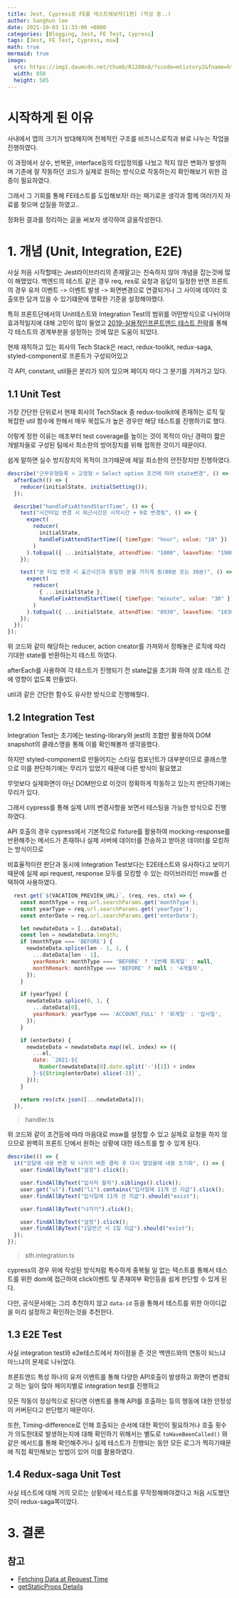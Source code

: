 ```yaml
---
title: Jest, Cypress로 FE를 테스트해보자[1편] (작성 중..)
author: Sanghun lee
date: 2021-10-03 11:33:00 +0800
categories: [Blogging, Jest, FE Test, Cypress]
tags: [Jest, FE Test, Cypress, msw]
math: true
mermaid: true
image:
  src: https://img1.daumcdn.net/thumb/R1280x0/?scode=mtistory2&fname=https%3A%2F%2Fblog.kakaocdn.net%2Fdn%2FcZDedj%2FbtraJzj53sn%2FHdUj1jQOUihHUy0oday6kK%2Fimg.png
  width: 850
  height: 585
---
```


# 시작하게 된 이유

사내에서 앱의 크기가 방대해지며 전체적인 구조를 비즈니스로직과 뷰로 나누는 작업을 진행하였다.

이 과정에서 상수, 반복문, interface등의 타입정의를 나눴고 적지 않은 변화가 발생하며 기존에 잘 작동하던 코드가 실제로 원하는 방식으로 작동하는지 확인해보기 위한 검증이 필요하였다.

그래서 그 기회를 통해 FE테스트를 도입해보자! 라는 패기로운 생각과 함께 여러가지 자료를 찾으며 삽질을 하였고..

정화된 결과를 정리하는 글을 써보자 생각하여 글을작성한다.

# 1. 개념 (Unit, Integration, E2E)

사실 처음 시작할때는 Jest라이브러리의 존재말고는 친숙하지 않아 개념을 잡는것에 많이 해맸었다.
백엔드의 테스트 같은 경우 req, res로 요청과 응답이 일정한 반면 프론트의 경우 유저 이벤트 -> 이벤트 발생 -> 화면변경으로
연결되거나 그 사이에 데이터 호출또한 담겨 있을 수 있기떄문에 명확한 기준을 설정해야했다.

특히 프론트단에서의 Unit테스트와 Integration Test의 범위를 어떤방식으로 나뉘어야 효과적일지에 대해 고민이 많이 들었고
[2019-실용적인프론트엔드 테스트 전략](https://www.youtube.com/watch?v=q9d631Nl0_4)를 통해 각 테스트의 경계부분을 설정하는 것에 많은 도움이 되었다.

현재 재직하고 있는 회사의 Tech Stack은 react, redux-toolkit, redux-saga, styled-component로 프론트가 구성되어있고

각 API, constant, util들은 분리가 되어 있으며 페이지 마다 그 분기를 가져가고 있다.

## 1.1 Unit Test

가장 간단한 단위로서 현재 회사의 TechStack 중 redux-toolkit에 존재하는 로직 및 복잡한 util 함수에 한해서 매우 복잡도가 높은 경우만 해당 테스트를 진행하기로 했다.

이렇게 정한 이유는 애초부터 test coverage를 높이는 것이 목적이 아닌 경력이 짧은 개발자들로 구성된 팀에서 최소한의 방어장치를 위해 접목한 것이기 때문이다.

쉽게 말하면 실수 방지장치의 목적이 크기때문에 제일 최소한의 안전장치만 진행하였다.

```javascript
describe("근무유형등록 > 고정형 > Select option 조건에 따라 state변경", () => {
  afterEach(() => {
    reducer(initialState, initialSetting());
  });

  describe("handleFixAttendStartTime", () => {
    test("시간타입 변경 시 퇴근시간은 시작시간 + 9로 변경됨", () => {
      expect(
        reducer(
          initialState,
          handleFixAttendStartTime({ timeType: "hour", value: "10" })
        )
      ).toEqual({ ...initialState, attendTime: "1000", leaveTime: "1900" });
    });

    test("분 타입 변경 시 출근시간과 동일한 분을 가지게 됨(00분 또는 30분)", () => {
      expect(
        reducer(
          { ...initialState },
          handleFixAttendStartTime({ timeType: "minute", value: "30" })
        )
      ).toEqual({ ...initialState, attendTime: "0930", leaveTime: "1830" });
    });
  });
});
```

위 코드와 같이 해당하는 reducer, action creator를 가져와서 정해놓은 로직에 따라 기대한 state를 반환하는지 테스트 하였다.

afterEach를 사용하여 각 테스트가 진행되기 전 state값을 초기화 하여 상호 테스트 간에 영향이 없도록 만들었다.

util과 같은 간단한 함수도 유사한 방식으로 진행해줬다.

## 1.2 Integration Test

Integration Test는 초기에는 testing-library와 jest의 조합만 활용하여 DOM snapshot의 클래스명을 통해 이를 확인해볼까 생각을했다.

하지만 styled-component로 만들어지는 스타일 컴포넌트가 대부분이므로 클래스명으로 이를 판단하기에는 무리가 있었기 때문에 다른 방식이 필요했고

무엇보다 실제화면이 아닌 DOM만으로 이것이 정확하게 작동하고 있는지 판단하기에는 무리가 있다.

그래서 cypress를 통해 실제 UI의 변경사항을 보면서 테스팅을 가능한 방식으로 진행하였다.

API 호출의 경우 cypress에서 기본적으로 fixture를 활용하여 mocking-response를 반환해주는 메서드가 존재하나 실제 서버에 데이터를 전송하고 받아온 데이터를 모킹하는 방식이므로

비효율적이란 판단과 동시에 Integration Test보다는 E2E테스트와 유사하다고 보이기 때문에 실제 api request, response 모두를 모킹할 수 있는 라이브러리인 msw를 선택하여 사용하였다.

```javascript
  rest.get(`${VACATION_PREVIEW_URL}`, (req, res, ctx) => {
    const monthType = req.url.searchParams.get('monthType');
    const yearType = req.url.searchParams.get('yearType');
    const enterDate = req.url.searchParams.get('enterDate');

    let newdateData = [...dateData];
    const len = newdateData.length;
    if (monthType === 'BEFORE') {
      newdateData.splice(len - 1, 1, {
        ...dateData[len - 1],
        yearRemark: monthType === 'BEFORE' ? '1번째 회계일' : null,
        monthRemark: monthType === 'BEFORE' ? null : '4개월차',
      });
    }

    if (yearType) {
      newdateData.splice(0, 1, {
        ...dateData[0],
        yearRemark: yearType === 'ACCOUNT_FULL' ? '회계일' : '입사일',
      });
    }

    if (enterDate) {
      newdateData = newdateData.map((el, index) => ({
        ...el,
        date: `2021-${
          Number(newdateData[0].date.split('-')[1]) + index
        }-${String(enterDate).slice(-2)}`,
      }));
    }

    return res(ctx.json([...newdateData]));
  }),
```

> handler.ts

위 코드와 같이 조건등에 따라 마음대로 msw를 설정할 수 있고 실제로 요청을 하지 않으므로 완벽히 프론트 단에서 원하는 상황에 대한 테스트를 할 수 있게 된다.

```javascript
describe(() => {
  it("모달에 내용 변경 뒤 나가기 버튼 클릭 후 다시 열었을때 내용 초기화", () => {
    user.findAllByText("설정").click();

    user.findAllByText("입사자 월차").siblings().click();
    user.get("ul").find("li").contains("입사일에 11개 선 지급").click();
    user.findAllByText("입사일에 11개 선 지급").should("exist");

    user.findAllByText("나가기").click();

    user.findAllByText("설정").click();
    user.findAllByText("1달만근 시 1일 지급").should("exist");
  });
});
```

> sth.integration.ts

cypress의 경우 위에 작성된 방식처럼 특수하게 중복될 일 없는 텍스트를 통해서 테스트를 위한 dom에 접근하여 click이벤트 및 존재여부 확인등을 쉽게 판단할 수 있게 된다.

다만, 공식문서에는 그리 추천하지 않고 `data-id` 등을 통해서 테스트를 위한 아이디값을 미리 설정하고 확인하는것을 추천한다.

## 1.3 E2E Test

사실 integration test와 e2e테스트에서 차이점을 준 것은 백엔드와의 연동이 되느냐 마느냐의 문제로 나뉘었다.

프론트엔드 특성 하나의 유저 이벤트를 통해 다양한 API호출이 발생하고 화면이 변경되고 하는 일이 많아 페이지별로 integration test를 진행하고

모든 작동이 정상적으로 된다면 이벤트를 통해 API를 호출하는 등의 행동에 대한 안정성이 커버된다고 판단했기 때문이다.

또한, Timing-difference로 인해 호출되는 순서에 대한 확인이 필요하거나 호출 횟수가 의도한대로 발생하는지에 대해 확인하기 위해서는 별도로
`toHaveBeenCalled()` 와 같은 메서드를 통해 확인해주거나 실제 테스트가 진행되는 동안 모든 로그가 찍히기때문에 직접 확인해보는 방법이 있어 이를 활용하였다.

## 1.4 Redux-saga Unit Test

사실 테스트에 대해 거의 모르는 상황에서 테스트를 무작정해봐야겠다고 처음 시도했던 것이 redux-saga쪽이었다.

# 3. 결론

## 참고

- [Fetching Data at Request Time](https://nextjs.org/learn/basics/data-fetching/request-time)
- [getStaticProps Details](https://nextjs.org/learn/basics/data-fetching/getstaticprops-details)
